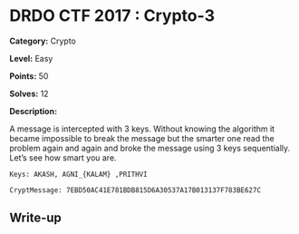 # DRDO CTF 2017 : Crypto-3

**Category:** Crypto

**Level:** Easy

**Points:** 50

**Solves:** 12

**Description:**

A message is intercepted with 3 keys. Without knowing the algorithm it became impossible to break the message but the smarter one read the problem again and again and broke the message using 3 keys sequentially. Let’s see how smart you are.

`Keys: AKASH, AGNI_{KALAM} ,PRITHVI`

`CryptMessage: 7EBD50AC41E781BDB815D6A30537A17B013137F783BE627C`

## Write-up

